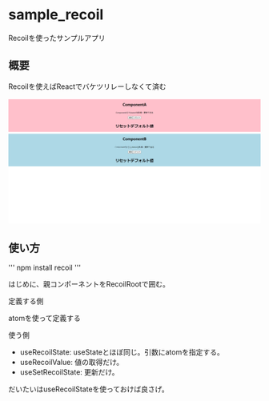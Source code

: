 # sample_recoil
Recoilを使ったサンプルアプリ

## 概要

Recoilを使えばReactでバケツリレーしなくて済む

![alt text](/docs/image.png)

## 使い方
'''
npm install recoil
'''

はじめに、親コンポーネントをRecoilRootで囲む。

定義する側

atomを使って定義する

使う側

- useRecoilState: useStateとほぼ同じ。引数にatomを指定する。
- useRecoilValue: 値の取得だけ。
- useSetRecoilState: 更新だけ。

だいたいはuseRecoilStateを使っておけば良さげ。
